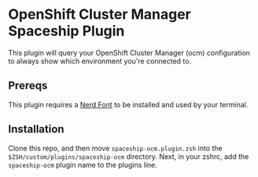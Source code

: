 # OpenShift Cluster Manager Spaceship Plugin

This plugin will query your OpenShift Cluster Manager (ocm) configuration to always show which environment you're connected to.

## Prereqs

This plugin requires a [Nerd Font](https://www.nerdfonts.com/font-downloads) to be installed and used by your terminal.

## Installation

Clone this repo, and then move `spaceship-ocm.plugin.zsh` into the `$ZSH/custom/plugins/spaceship-ocm` directory. Next, in your zshrc, add the `spaceship-ocm` plugin name to the plugins line.

